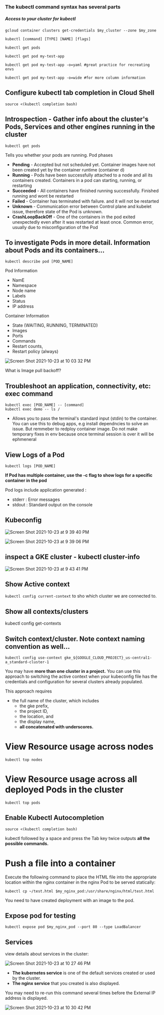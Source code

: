 ### The kubectl command syntax has several parts
##### Access to your cluster for kubectl
```
gcloud container clusters get-credentials $my_cluster --zone $my_zone
```

```
kubectl [command] [TYPE] [NAME] [flags]

kubectl get pods

kubectl get pod my-test-app

kubectl get pod my-test-app -o=yaml #great practice for recreating envs

kubectl get pod my-test-app -o=wide #for more column information 
```

## Configure kubectl tab completion in Cloud Shell
```
source <(kubectl completion bash)
```

## Introspection - Gather info about the cluster's Pods, Services and other engines running in the cluster

```
kubectl get pods
```
Tells you whether your pods are running. Pod phases
- **Pending** - Accepted but not scheduled yet. Container images have not been created yet by the container runtime (container d)
- **Running** - Pods have been successfully attached to a node and all its containers created. Containers in a pod can starting, running, or restarting
- **Succeeded** - All containers have finished running successfully. Finished running and wont be restarted
- **Failed** - Container has terminated with failure. and it will not be restarted 
- **Unknown** - Communication error between Control plane and kubelet issue, therefore state of the Pod is unknown.
- **CrashLoopBackOff** - One of the containers in the pod exited unexpectedly even after it was restarted at least once. Common error, usually due to misconfiguration of the Pod

## To investigate Pods in more detail. Information about Pods and its containers...

```
kubectl describe pod [POD_NAME]
```

Pod Information
- NamE
- Namespace
- Node name
- Labels
- Status
- IP address

Container Information
- State (WAITING, RUNNING, TERMINATED)
- Images
- Ports
- Commands
- Restart counts,
- Restart policy (always)


![Screen Shot 2021-10-23 at 10 03 32 PM](https://user-images.githubusercontent.com/40435982/138577275-91f13942-3c7b-42aa-8d28-eb217f728db3.png)

 
What is Image pull backoff?

## Troubleshoot an application, connectivity, etc: exec command

```
kubectl exec [POD_NAME] -- [command]
kubectl exec demo -- ls /
```

- Allows you to pass the terminal's standard input (stdin) to the container. You can use this to debug apps, e.g install dependncies to solve an issue. But remmeber to redploy container image. Do not make temporary fixes in env because once terminal session is over it will be ephmeneral

## View Logs of a Pod 

```
kubectl logs [POD_NAME]
```

**If Pod has multiple container, use the -c flag to show logs for a specific container in the pod**

Pod logs include application generated :
- stderr : Error messages
- stdout : Standard output on the console

## Kubeconfig

![Screen Shot 2021-10-23 at 9 39 40 PM](https://user-images.githubusercontent.com/40435982/138576560-3f72b447-a508-4ad3-b551-4b133c983fde.png)


![Screen Shot 2021-10-23 at 9 39 06 PM](https://user-images.githubusercontent.com/40435982/138576552-0bb6b293-a925-4c5f-9c56-b903bf0bb952.png)

## inspect a GKE cluster - kubectl cluster-info

![Screen Shot 2021-10-23 at 9 43 41 PM](https://user-images.githubusercontent.com/40435982/138576666-b1fe5bb7-8a48-46a2-9cad-e679b2c1e47c.png)

## Show Active context

```kubectl config current-context``` to sho which cluster we are connected to.

## Show all contexts/clusters
kubectl config get-contexts

## Switch context/cluster. Note context naming convention as well...
```
kubectl config use-context gke_${GOOGLE_CLOUD_PROJECT}_us-central1-a_standard-cluster-1
```
You may have **more than one cluster in a project.** You can use this approach to switching the active context when your kubeconfig file has the credentials and configuration for several clusters already populated. 

This approach requires 
- the full name of the cluster, which includes 
    - the gke prefix, 
    - the project ID, 
    - the location, and 
    - the display name, 
    - **all concatenated with underscores.**

# View Resource usage across nodes
```
kubectl top nodes
```
# View Resource usage across all deployed Pods in the cluster
```
kubectl top pods
```

## Enable Kubectl Autocompletion
```
source <(kubectl completion bash)
```
kubectl followed by a space and press the Tab key twice outputs **all the possible commands.**


# Push a file into a container
Execute the following command to place the HTML file into the appropriate location within the nginx container in the nginx Pod to be served statically:

```
kubectl cp ~/test.html $my_nginx_pod:/usr/share/nginx/html/test.html
```
 You need to have created deployment with an image to the pod.
 
 ## Expose pod for testing
 ```
 kubectl expose pod $my_nginx_pod --port 80 --type LoadBalancer

 ```
## Services
 view details about services in the cluster:
 
![Screen Shot 2021-10-23 at 10 27 46 PM](https://user-images.githubusercontent.com/40435982/138577678-11906cc1-9763-4b4f-8a5a-47a5b13565df.png)

- **The kubernetes service** is one of the default services created or used by the cluster. 
- **The nginx service** that you created is also displayed.

You may need to re-run this command several times before the External IP address is displayed.

![Screen Shot 2021-10-23 at 10 30 42 PM](https://user-images.githubusercontent.com/40435982/138577754-ac8f37af-3a07-4cfa-b7c1-fb6d5dd151b2.png)



